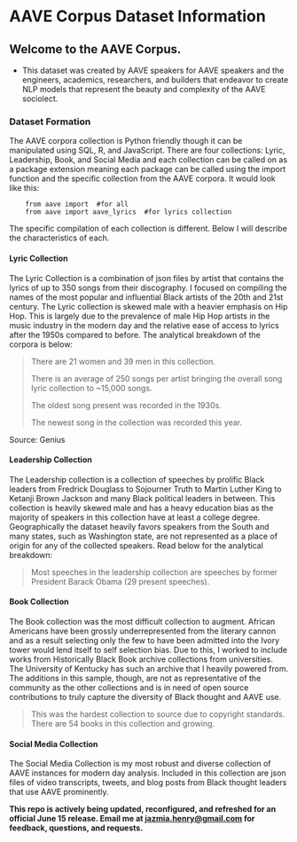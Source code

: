 # AAVE Corpus Dataset Information

## Welcome to the AAVE Corpus. 

- This dataset was created by AAVE speakers for AAVE speakers and the engineers, academics, researchers, and builders that endeavor to create NLP models that represent the beauty and complexity of the AAVE sociolect. 

### Dataset Formation

The AAVE corpora collection is Python friendly though it can be manipulated using SQL, R, and JavaScript. There are four collections: Lyric, Leadership, Book, and Social Media and each collection can be called on as a package extension meaning each package can be called using the import function and the specific collection from the AAVE corpora. It would look like this:

```
    from aave import  #for all
    from aave import aave_lyrics  #for lyrics collection
```
 
 
The specific compilation of each collection is different. Below I will describe the characteristics of each.

#### Lyric Collection
The Lyric Collection is a combination of json files by artist that contains the lyrics of up to 350 songs from their discography. I focused on compiling the names of the most popular and influential Black artists of the 20th and 21st century. The Lyric collection is skewed male with a heavier emphasis on Hip Hop. This is largely due to the prevalence of male Hip Hop artists in the music industry in the modern day and the relative ease of access to lyrics after the 1950s compared to before. The analytical breakdown of the corpora is below:

> There are 21 women and 39 men in this collection. 
> 
> There is an average of 250 songs per artist bringing the overall song lyric collection to ~15,000 songs.
> 
> The oldest song present was recorded in the 1930s. 
> 
> The newest song in the collection was recorded this year.

Source: Genius 

#### Leadership Collection
The Leadership collection is a collection of speeches by prolific Black leaders from Fredrick Douglass to Sojourner Truth to Martin Luther King to Ketanji Brown Jackson and many Black political leaders in between. This collection is heavily skewed male and has a heavy education bias as the majority of speakers in this collection have at least a college degree. Geographically the dataset heavily favors speakers from the South and many states, such as Washington state, are not represented as a place of origin for any of the collected speakers. Read below for the analytical breakdown:

> Most speeches in the leadership collection are speeches by former President Barack Obama (29 present speeches).

#### Book Collection
The Book collection was the most difficult collection to augment. African Americans have been grossly underrepresented from the literary cannon and as a result selecting only the few to have been admitted into the Ivory tower would lend itself to self selection bias. Due to this, I worked to include works from Historically Black Book archive collections from universities. The University of Kentucky has such an archive that I heavily powered from. The additions in this sample, though, are not as representative of the community as the other collections and is in need of open source contributions to truly capture the diversity of Black thought and AAVE use. 

> This was the hardest collection to source due to copyright standards. There are 54 books in this collection and growing.

#### Social Media Collection
The Social Media Collection is my most robust and diverse collection of AAVE instances for modern day analysis. Included in this collection are json files of video transcripts, tweets, and blog posts from Black thought leaders that use AAVE prominently. 


**This repo is actively being updated, reconfigured, and refreshed for an official June 15 release. Email me at jazmia.henry@gmail.com for feedback, questions, and requests.**
